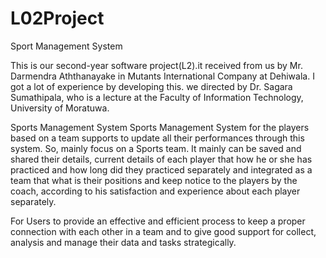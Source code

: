 # L02Project
Sport Management System

This is our second-year software project(L2).it received from us by Mr. Darmendra Aththanayake in Mutants International Company at Dehiwala. I got a lot of experience by developing this. we directed by Dr. Sagara Sumathipala, who is a lecture at the Faculty of Information Technology,  University of Moratuwa.

Sports Management System Sports Management System for the players based on a team supports to update all their performances through this system.
So, mainly focus on a Sports team. It mainly can be saved and shared their details, current details of each player that how he or she has practiced 
and how long did they practiced separately and integrated as a team that what is their positions and keep notice to the players by the coach,
according to his satisfaction and experience about each player separately.

For Users to provide an effective and efficient process to keep a proper connection with each other in a team and to give good support for collect,
analysis and manage their data and tasks strategically.
